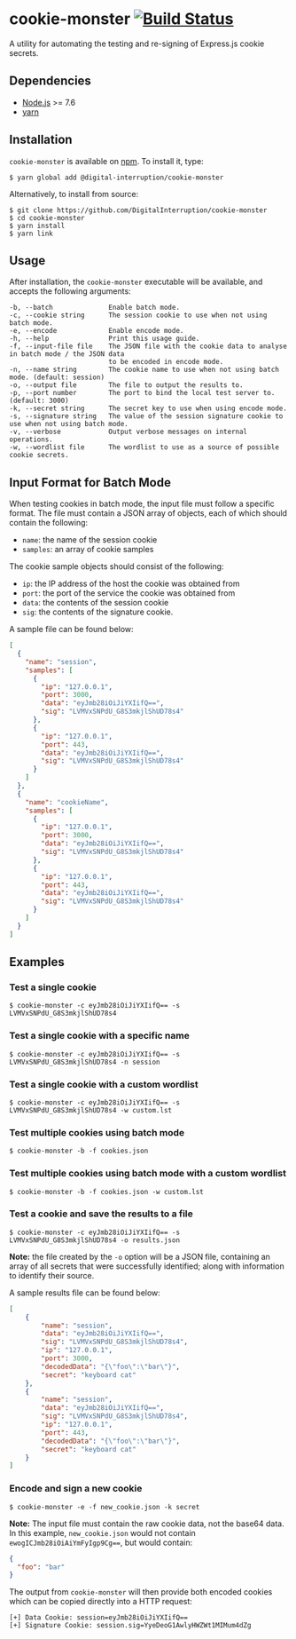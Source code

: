 # cookie-monster [![Build Status](https://travis-ci.org/DigitalInterruption/cookie-monster.svg?branch=master)](https://travis-ci.org/DigitalInterruption/cookie-monster)
A utility for automating the testing and re-signing of Express.js cookie secrets.

Dependencies
------------
* [Node.js](https://nodejs.org/) >= 7.6
* [yarn](https://yarnpkg.com/)

Installation
------------
`cookie-monster` is available on [npm](https://www.npmjs.com/). To install it, type:

```text
$ yarn global add @digital-interruption/cookie-monster
```

Alternatively, to install from source:

```text
$ git clone https://github.com/DigitalInterruption/cookie-monster
$ cd cookie-monster
$ yarn install
$ yarn link
```

Usage
-----
After installation, the `cookie-monster` executable will be available, and accepts the following arguments:

```text
-b, --batch              Enable batch mode.                                                            
-c, --cookie string      The session cookie to use when not using batch mode.                          
-e, --encode             Enable encode mode.                                                           
-h, --help               Print this usage guide.                                                       
-f, --input-file file    The JSON file with the cookie data to analyse in batch mode / the JSON data   
                         to be encoded in encode mode.                                                 
-n, --name string        The cookie name to use when not using batch mode. (default: session)          
-o, --output file        The file to output the results to.                                            
-p, --port number        The port to bind the local test server to. (default: 3000)                    
-k, --secret string      The secret key to use when using encode mode.                                 
-s, --signature string   The value of the session signature cookie to use when not using batch mode.   
-v, --verbose            Output verbose messages on internal operations.                               
-w, --wordlist file      The wordlist to use as a source of possible cookie secrets.                 
```

Input Format for Batch Mode
---------------------------
When testing cookies in batch mode, the input file must follow a specific format. The file must contain a JSON array of objects, each of which should contain the following:

* `name`: the name of the session cookie
* `samples`: an array of cookie samples

The cookie sample objects should consist of the following:

* `ip`: the IP address of the host the cookie was obtained from
* `port`: the port of the service the cookie was obtained from
* `data`: the contents of the session cookie
* `sig`: the contents of the signature cookie.

A sample file can be found below:

```json
[
  {
    "name": "session",
    "samples": [
      {
        "ip": "127.0.0.1",
        "port": 3000,
        "data": "eyJmb28iOiJiYXIifQ==",
        "sig": "LVMVxSNPdU_G8S3mkjlShUD78s4"
      },
      {
        "ip": "127.0.0.1",
        "port": 443,
        "data": "eyJmb28iOiJiYXIifQ==",
        "sig": "LVMVxSNPdU_G8S3mkjlShUD78s4"
      }
    ]
  },
  {
    "name": "cookieName",
    "samples": [
      {
        "ip": "127.0.0.1",
        "port": 3000,
        "data": "eyJmb28iOiJiYXIifQ==",
        "sig": "LVMVxSNPdU_G8S3mkjlShUD78s4"
      },
      {
        "ip": "127.0.0.1",
        "port": 443,
        "data": "eyJmb28iOiJiYXIifQ==",
        "sig": "LVMVxSNPdU_G8S3mkjlShUD78s4"
      }
    ]
  }
]
```

Examples
--------
### Test a single cookie
```text
$ cookie-monster -c eyJmb28iOiJiYXIifQ== -s LVMVxSNPdU_G8S3mkjlShUD78s4
```

### Test a single cookie with a specific name
```text
$ cookie-monster -c eyJmb28iOiJiYXIifQ== -s LVMVxSNPdU_G8S3mkjlShUD78s4 -n session
```

### Test a single cookie with a custom wordlist
```text
$ cookie-monster -c eyJmb28iOiJiYXIifQ== -s LVMVxSNPdU_G8S3mkjlShUD78s4 -w custom.lst
```

### Test multiple cookies using batch mode
```text
$ cookie-monster -b -f cookies.json
```

### Test multiple cookies using batch mode with a custom wordlist
```text
$ cookie-monster -b -f cookies.json -w custom.lst
```

### Test a cookie and save the results to a file
```text
$ cookie-monster -c eyJmb28iOiJiYXIifQ== -s LVMVxSNPdU_G8S3mkjlShUD78s4 -o results.json
```

**Note:** the file created by the `-o` option will be a JSON file, containing an array of all secrets that were successfully identified; along with information to identify their source.

A sample results file can be found below:

```json
[
    {
        "name": "session",
        "data": "eyJmb28iOiJiYXIifQ==",
        "sig": "LVMVxSNPdU_G8S3mkjlShUD78s4",
        "ip": "127.0.0.1",
        "port": 3000,
        "decodedData": "{\"foo\":\"bar\"}",
        "secret": "keyboard cat"
    },
    {
        "name": "session",
        "data": "eyJmb28iOiJiYXIifQ==",
        "sig": "LVMVxSNPdU_G8S3mkjlShUD78s4",
        "ip": "127.0.0.1",
        "port": 443,
        "decodedData": "{\"foo\":\"bar\"}",
        "secret": "keyboard cat"
    }
]
```

### Encode and sign a new cookie
```text
$ cookie-monster -e -f new_cookie.json -k secret
```

**Note:** The input file must contain the raw cookie data, not the base64 data. In this example, `new_cookie.json` would not contain `ewogICJmb28iOiAiYmFyIgp9Cg==`, but would contain:

```json
{
  "foo": "bar"
}
```

The output from `cookie-monster` will then provide both encoded cookies which can be copied directly into a HTTP request:

```text
[+] Data Cookie: session=eyJmb28iOiJiYXIifQ==
[+] Signature Cookie: session.sig=YyeDeoG1AwlyHWZWt1MIMum4dZg
```
